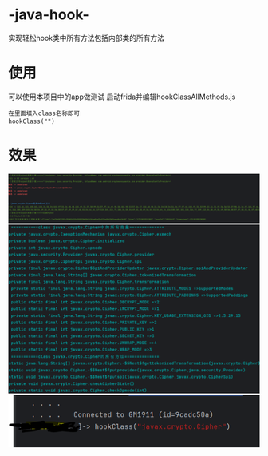 # -java-hook-
实现轻松hook类中所有方法包括内部类的所有方法
# 使用
可以使用本项目中的app做测试
启动frida并编辑hookClassAllMethods.js
```
在里面填入class名称即可
hookClass("")
```
# 效果
![hook效果](fridatrance.png)
![打印类变量](类变量.png)
![调用](hook.png)

